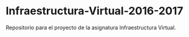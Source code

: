 # Infraestructura-Virtual-2016-2017
Repositorio para el proyecto de la asignatura Infraestructura Virtual. 
